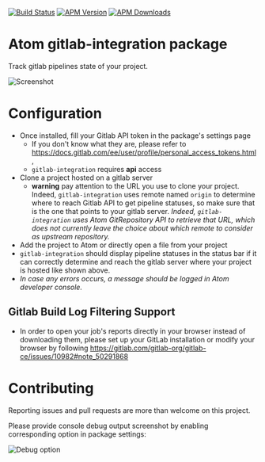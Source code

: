 
[![Build Status](https://travis-ci.org/blakawk/gitlab-integration.svg?branch=master)](https://travis-ci.org/blakawk/gitlab-integration)
[![APM Version](https://img.shields.io/apm/v/gitlab-integration.svg)](https://atom.io/packages/gitlab-integration)
[![APM Downloads](https://img.shields.io/apm/dm/gitlab-integration.svg)](https://atom.io/packages/gitlab-integration)

# Atom gitlab-integration package

Track gitlab pipelines state of your project.

![Screenshot](https://user-images.githubusercontent.com/1149069/28337289-7973ebcc-6c05-11e7-844d-c7a1e106317c.png)

# Configuration
 - Once installed, fill your Gitlab API token in the package's settings page
   - If you don't know what they are, please refer to https://docs.gitlab.com/ee/user/profile/personal_access_tokens.html,
   - `gitlab-integration` requires **api** access
 - Clone a project hosted on a gitlab server
   - **warning** pay attention to the URL you use to clone your project. Indeed, `gitlab-integration` uses remote named `origin` to determine where to reach Gitlab API to get pipeline statuses, so make sure that is the one that points to your gitlab server.
     *Indeed, `gitlab-integration` uses Atom GitRepository API to retrieve that URL, which does not currently leave the choice about which remote to consider as upstream repository.*
 - Add the project to Atom or directly open a file from your project
 - `gitlab-integration` should display pipeline statuses in the status bar if it can correctly determine and reach the gitlab server where your project is hosted like shown above.
 - *In case any errors occurs, a message should be logged in Atom developer console.*

## Gitlab Build Log Filtering Support
 - In order to open your job's reports directly in your browser instead of downloading them, please set up your GitLab installation or modify your browser by following https://gitlab.com/gitlab-org/gitlab-ce/issues/10982#note_50291868

# Contributing
Reporting issues and pull requests are more than welcome on this project.

Please provide console debug output screenshot by enabling corresponding option in package settings:

![Debug option](https://user-images.githubusercontent.com/1149069/28597149-a58383c0-719c-11e7-8de8-879d417087cd.png)
